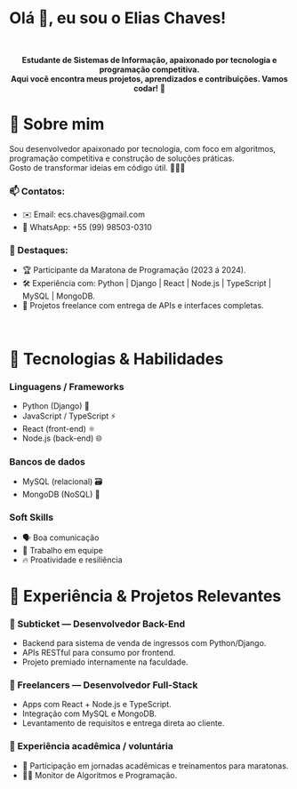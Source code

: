 <h1>Olá 👋, eu sou o Elias Chaves!</h1></br>
<p align="center">
  <b>
  Estudante de Sistemas de Informação, apaixonado por tecnologia e programação competitiva.<br>
  Aqui você encontra meus projetos, aprendizados e contribuições. Vamos codar! 🚀</b>
</p>

<h1>📌 Sobre mim</h1>
Sou desenvolvedor apaixonado por tecnologia, com foco em algoritmos, programação competitiva e construção de soluções práticas.</br>Gosto de transformar ideias em código útil. 👨‍🎓💡</br>
<h3>📫 Contatos:</h3>
<ul>
  <li>✉️ Email: ecs.chaves@gmail.com</li>
  <li>📱 WhatsApp: +55 (99) 98503-0310</li>
</ul>

<h3>🌟 Destaques:</h3>
<ul>
  <li>🏆 Participante da Maratona de Programação (2023 á 2024).</li>
  <li>🛠️ Experiência com: Python | Django | React | Node.js | TypeScript | MySQL | MongoDB.</li>
  <li>🤝 Projetos freelance com entrega de APIs e interfaces completas.</li>
</ul></br>

<h1>🚀 Tecnologias & Habilidades</h1>

<h3>Linguagens / Frameworks</h3>
<ul>
  <li>Python (Django) 🐍</li>
  <li>JavaScript / TypeScript ⚡</li>
  <li>React (front-end) ⚛️</li>
  <li>Node.js (back-end) 🌐</li>
</ul>

<h3>Bancos de dados</h3>
<ul>
  <li>MySQL (relacional) 🗃️</li>
  <li>MongoDB (NoSQL) 🍃</li>
</ul>

<h3>Soft Skills</h3>
<ul>
  <li>🗣️ Boa comunicação</li>
  <li>🤝 Trabalho em equipe</li>
  <li>🔥 Proatividade e resiliência</li>
</ul>

<h1>🧩 Experiência & Projetos Relevantes</h1>
<h3>🔹 Subticket — Desenvolvedor Back-End</h3>
<ul>
  <li>Backend para sistema de venda de ingressos com Python/Django.</li>
  <li>APIs RESTful para consumo por frontend.</li>
  <li>Projeto premiado internamente na faculdade.</li>
</ul>
<h3>🔹 Freelancers — Desenvolvedor Full-Stack</h3>
<ul>
  <li>Apps com React + Node.js e TypeScript.</li>
  <li>Integração com MySQL e MongoDB.</li>
  <li>Levantamento de requisitos e entrega direta ao cliente.</li>
</ul>
<h3>🔹 Experiência acadêmica / voluntária </h3>
<ul>
  <li>🧠 Participação em jornadas acadêmicas e treinamentos para maratonas.</li>
  <li>🧑‍🏫 Monitor de Algoritmos e Programação.</li>
</ul>

